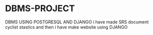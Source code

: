 # DBMS-PROJECT
DBMS USING POSTGRESQL AND DJANGO
i have made SRS document cyclist stastics and then i have make website using DJANGO
